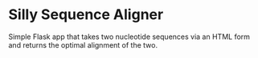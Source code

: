 # Silly Sequence Aligner

Simple Flask app that takes two nucleotide sequences via an HTML form and returns the optimal alignment of
the two.
